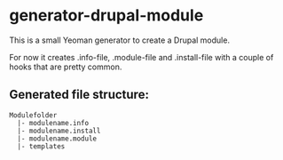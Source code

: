 # generator-drupal-module

This is a small Yeoman generator to create a Drupal module.

For now it creates .info-file, .module-file and .install-file with a couple of hooks that
are pretty common.

## Generated file structure:

    Modulefolder
      |- modulename.info
      |- modulename.install
      |- modulename.module
      |- templates
